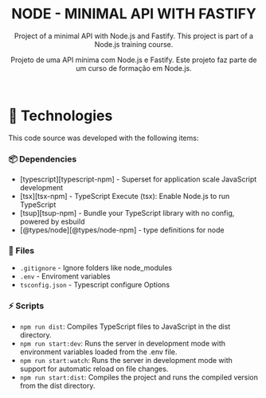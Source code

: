 <div align="center">

  <h1 align="center"><strong>NODE - MINIMAL API WITH FASTIFY</strong></h1>
  <p align="center">
	  Project of a minimal API with Node.js and Fastify. This project is part of a Node.js training course.
  </p>

<p align="center">
	  Projeto de uma API mínima com Node.js e Fastify. Este projeto faz parte de um curso de formação em Node.js.
  </p>
</div>

<br />


# 🚀 Technologies

This code source was developed with the following items:

### 📦 Dependencies

- [typescript][typescript-npm] - Superset for application scale JavaScript development
- [tsx][tsx-npm] - TypeScript Execute (tsx): Enable Node.js to run TypeScript
- [tsup][tsup-npm] - Bundle your TypeScript library with no config, powered by esbuild
- [@types/node][@types/node-npm] - type definitions for node

### 📄 Files

- `.gitignore` - Ignore folders like node_modules
- `.env` - Enviroment variables
- `tsconfig.json` - Typescript configure Options

### ⚡ Scripts

- `npm run dist`: Compiles TypeScript files to JavaScript in the dist directory.
- `npm run start:dev`: Runs the server in development mode with environment variables loaded from the .env file.
- `npm run start:watch`: Runs the server in development mode with support for automatic reload on file changes.
- `npm run start:dist`: Compiles the project and runs the compiled version from the dist directory.


